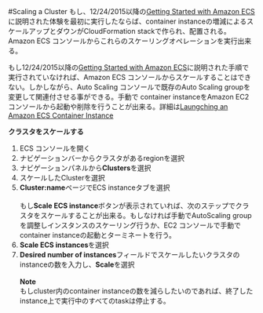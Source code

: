 #Scaling a Cluster
もし、12/24/2015以降の[Getting Started with Amazon ECS]()に説明された体験を最初に実行したならば、container instanceの増減によるスケールアップとダウンがCloudFormation stackで作られ、配置される。Amazon ECS コンソールからこれらのスケーリングオペレーションを実行出来る。

もし12/24/2015以降の[Getting Started with Amazon ECS]()に説明された手順で実行されていなければ、Amazon ECS コンソールからスケールすることはできない。しかしながら、Auto Scaling コンソールで既存のAuto Scaling groupを変更して関連付させる事ができる。手動で container instanceをAmazon EC2 コンソールから起動や削除を行うことが出来る。詳細は[Laungching an Amazon ECS Container Instance](launch_container_instance.md)

**クラスタをスケールする**
1. ECS コンソールを開く
2. ナビゲーションバーからクラスタがあるregionを選択
3. ナビゲーションパネルから**Clusters**を選択
4. スケールしたClusterを選択
5. **Cluster:name**ページでECS instanceタブを選択<br /><br />
もし**Scale ECS instance**ボタンが表示されていれば、次のステップでクラスタをスケールすることが出来る。もしなければ手動でAutoScaling groupを調整しインスタンスのスケーリング行うか、EC2 コンソールで手動でcontainer instanceの起動とターミネートを行う。
6. **Scale ECS instances**を選択
7. **Desired number of instances**フィールドでスケールしたいクラスタのinstanceの数を入力し、**Scale**を選択<br /><br />
**Note**  
もしcluster内のcontainer instanceの数を減らしたいのであれば、終了したinstance上で実行中のすべてのtaskは停止する。